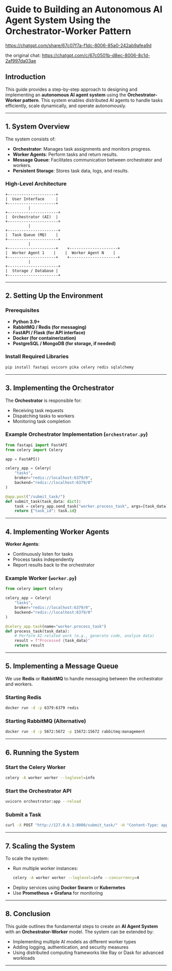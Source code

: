 # Guide to Building an Autonomous AI Agent System Using the Orchestrator-Worker Pattern
https://chatgpt.com/share/67c07f7a-f1dc-8006-85a0-242ab9afea9d

the original chat: https://chatgpt.com/c/67c0501b-d8ec-8006-8c1d-2af997da03ae
## Introduction
This guide provides a step-by-step approach to designing and implementing an **autonomous AI agent system** using the **Orchestrator-Worker pattern**. This system enables distributed AI agents to handle tasks efficiently, scale dynamically, and operate autonomously.

---

## 1. System Overview

The system consists of:
- **Orchestrator**: Manages task assignments and monitors progress.
- **Worker Agents**: Perform tasks and return results.
- **Message Queue**: Facilitates communication between orchestrator and workers.
- **Persistent Storage**: Stores task data, logs, and results.

### High-Level Architecture
```
+---------------------+
|  User Interface     |
+---------------------+
          |
+----------------------+
|  Orchestrator (AI)  |
+----------------------+
          |
+----------------------+
|  Task Queue (MQ)    |
+----------------------+
          |
+---------------------+    +---------------------+
|  Worker Agent 1    |    |  Worker Agent N    |
+---------------------+    +---------------------+
          |
+----------------------+
|  Storage / Database |
+----------------------+
```

---

## 2. Setting Up the Environment

### Prerequisites
- **Python 3.9+**
- **RabbitMQ / Redis (for messaging)**
- **FastAPI / Flask (for API interface)**
- **Docker (for containerization)**
- **PostgreSQL / MongoDB (for storage, if needed)**

### Install Required Libraries
```sh
pip install fastapi uvicorn pika celery redis sqlalchemy
```

---

## 3. Implementing the Orchestrator

The **Orchestrator** is responsible for:
- Receiving task requests
- Dispatching tasks to workers
- Monitoring task completion

### Example Orchestrator Implementation (`orchestrator.py`)
```python
from fastapi import FastAPI
from celery import Celery

app = FastAPI()

celery_app = Celery(
    "tasks",
    broker="redis://localhost:6379/0",
    backend="redis://localhost:6379/0"
)

@app.post("/submit_task/")
def submit_task(task_data: dict):
    task = celery_app.send_task("worker.process_task", args=[task_data])
    return {"task_id": task.id}
```

---

## 4. Implementing Worker Agents

**Worker Agents**:
- Continuously listen for tasks
- Process tasks independently
- Report results back to the orchestrator

### Example Worker (`worker.py`)
```python
from celery import Celery

celery_app = Celery(
    "tasks",
    broker="redis://localhost:6379/0",
    backend="redis://localhost:6379/0"
)

@celery_app.task(name="worker.process_task")
def process_task(task_data):
    # Perform AI-related work (e.g., generate code, analyze data)
    result = f"Processed {task_data}"
    return result
```

---

## 5. Implementing a Message Queue

We use **Redis** or **RabbitMQ** to handle messaging between the orchestrator and workers.

### Starting Redis
```sh
docker run -d -p 6379:6379 redis
```

### Starting RabbitMQ (Alternative)
```sh
docker run -d -p 5672:5672 -p 15672:15672 rabbitmq:management
```

---

## 6. Running the System

### Start the Celery Worker
```sh
celery -A worker worker --loglevel=info
```

### Start the Orchestrator API
```sh
uvicorn orchestrator:app --reload
```

### Submit a Task
```sh
curl -X POST "http://127.0.0.1:8000/submit_task/" -H "Content-Type: application/json" -d '{"task": "Generate Code"}'
```

---

## 7. Scaling the System

To scale the system:
- Run multiple worker instances:
  ```sh
  celery -A worker worker --loglevel=info --concurrency=4
  ```
- Deploy services using **Docker Swarm** or **Kubernetes**
- Use **Prometheus + Grafana** for monitoring

---

## 8. Conclusion

This guide outlines the fundamental steps to create an **AI Agent System** with an **Orchestrator-Worker** model. The system can be extended by:
- Implementing multiple AI models as different worker types
- Adding logging, authentication, and security measures
- Using distributed computing frameworks like Ray or Dask for advanced workloads

---
